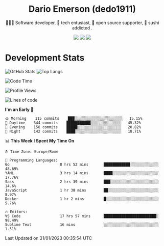 <div align="center">
  
# Dario Emerson (dedo1911)
👨🏼‍💻 Software developer, 🔧 tech entusiast, 🙌 open source supporter, 🍣 sushi addicted .

[![](https://img.shields.io/badge/-Linkedin-informational?style=for-the-badge&logo=linkedin&logoColor=white&color=2867B2)](http://linkedin.com/in/dedo1911)
[![](https://img.shields.io/badge/-Telegram-informational?style=for-the-badge&logo=telegram&logoColor=white&color=0088cc)](https://t.me/dedo1911)
[![](https://img.shields.io/badge/-Facebook-informational?style=for-the-badge&logo=facebook&logoColor=white&color=3b5998)](https://fb.com/dedo1911)

</div>

# Development Stats

![GitHub Stats](https://github-readme-stats.vercel.app/api?username=dedo1911&hide=&count_private=true&title_color=84cc16&text_color=ffffff&icon_color=84cc16&bg_color=1c1917&hide_border=true&border_radius=0&show_icons=true)
![Top Langs](https://github-readme-stats.vercel.app/api/top-langs/?username=dedo1911&theme=chartreuse-dark&layout=compact)

<!--START_SECTION:waka-->
![Code Time](http://img.shields.io/badge/Code%20Time-1%2C221%20hrs%2026%20mins-blue)

![Profile Views](http://img.shields.io/badge/Profile%20Views-0-blue)

![Lines of code](https://img.shields.io/badge/From%20Hello%20World%20I%27ve%20Written-52%20Thousand%20lines%20of%20code-blue)

**I'm an Early 🐤** 

```text
🌞 Morning    115 commits    ███░░░░░░░░░░░░░░░░░░░░░░   15.15% 
🌆 Daytime    344 commits    ███████████░░░░░░░░░░░░░░   45.32% 
🌃 Evening    158 commits    █████░░░░░░░░░░░░░░░░░░░░   20.82% 
🌙 Night      142 commits    ████░░░░░░░░░░░░░░░░░░░░░   18.71%

```


📊 **This Week I Spent My Time On** 

```text
⌚︎ Time Zone: Europe/Rome

💬 Programming Languages: 
Go                       8 hrs 52 mins       ████████████░░░░░░░░░░░░░   48.69% 
YAML                     3 hrs 14 mins       ████░░░░░░░░░░░░░░░░░░░░░   17.76% 
Sass                     2 hrs 39 mins       ███░░░░░░░░░░░░░░░░░░░░░░   14.6% 
JavaScript               1 hr 38 mins        ██░░░░░░░░░░░░░░░░░░░░░░░   8.97% 
Docker                   1 hr 2 mins         █░░░░░░░░░░░░░░░░░░░░░░░░   5.76%

🔥 Editors: 
VS Code                  17 hrs 57 mins      ████████████████████████░   98.49% 
Sublime Text             16 mins             ░░░░░░░░░░░░░░░░░░░░░░░░░   1.51%

```


 Last Updated on 31/01/2023 00:35:54 UTC
<!--END_SECTION:waka-->

<!--
**dedo1911/dedo1911** is a ✨ _special_ ✨ repository because its `README.md` (this file) appears on your GitHub profile.

Here are some ideas to get you started:

- 🔭 I’m currently working on ...
- 🌱 I’m currently learning ...
- 👯 I’m looking to collaborate on ...
- 🤔 I’m looking for help with ...
- 💬 Ask me about ...
- 📫 How to reach me: ...
- 😄 Pronouns: ...
- ⚡ Fun fact: ...
-->
